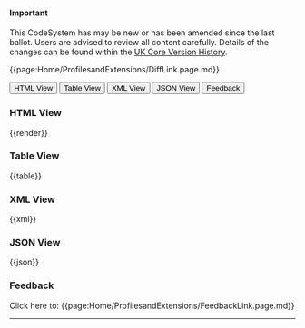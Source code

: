 <div id="newAsset" markdown="span" class="alert alert-success" role="alert"><h4><i class="fa fa-star"></i> Important</h4>
This CodeSystem has may be new or has been amended since the last ballot. Users are advised to review all content carefully. Details of the changes can be found within the <a href="https://simplifier.net/guide/UKCoreVersionHistory/Home/STU3-Sequence.page.md?version=current">UK Core Version History</a>.

{{page:Home/ProfilesandExtensions/DiffLink.page.md}}
</div>

<div class="tab">
 <button class="tablinks active" onclick="openTab(event, 'HTML View')">HTML View</button>
 <button class="tablinks" onclick="openTab(event, 'Table View')">Table View</button>
  <button class="tablinks" onclick="openTab(event, 'XML View')">XML View</button>
  <button class="tablinks" onclick="openTab(event, 'JSON View')">JSON View</button>
  <button class="tablinks feedback" onclick="openTab(event, 'Feedback')">Feedback</button>
</div>

<div id="HTML View" class="tabcontent" style="display:block">
  <h3>HTML View</h3>
{{render}}
</div>
<div id="Table View" class="tabcontent">
  <h3>Table View</h3>
{{table}}
</div>
<div id="XML View" class="tabcontent">
  <h3>XML View</h3>
{{xml}}
</div>
<div id="JSON View" class="tabcontent">
  <h3>JSON View</h3>
{{json}}
</div>
<div id="Feedback" class="tabcontent">
  <h3>Feedback</h3>
Click here to: {{page:Home/ProfilesandExtensions/FeedbackLink.page.md}}</a>
</div>

---